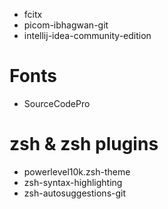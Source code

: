 * fcitx
* picom-ibhagwan-git
* intellij-idea-community-edition

# Fonts
* SourceCodePro

# zsh & zsh plugins
* powerlevel10k.zsh-theme
* zsh-syntax-highlighting
* zsh-autosuggestions-git
